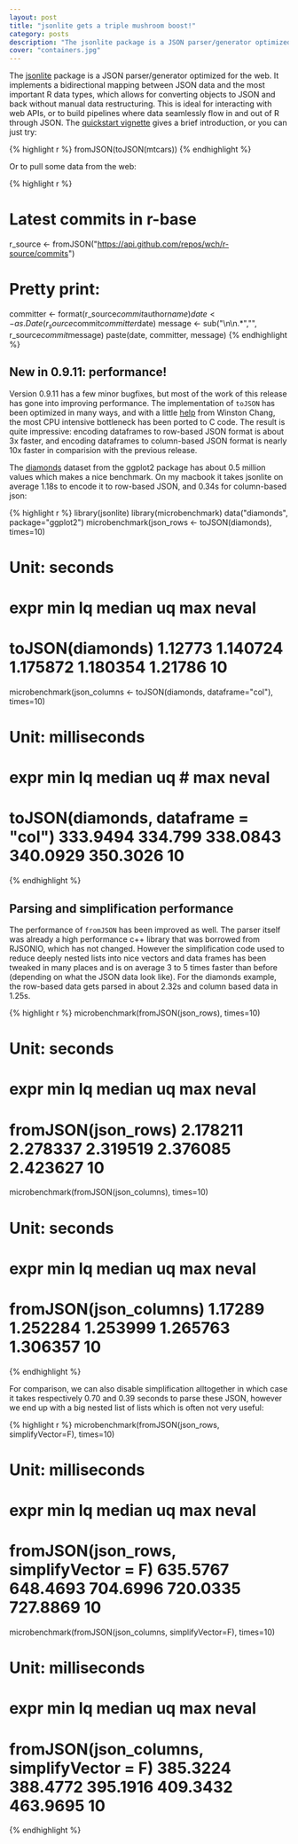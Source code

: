 ```yaml
---
layout: post
title: "jsonlite gets a triple mushroom boost!"
category: posts
description: "The jsonlite package is a JSON parser/generator optimized for the web. It implements a bidirectional mapping between JSON data and the most important R data types, which allows for converting objects to JSON and back without the need for any manual data restructuring."
cover: "containers.jpg"
---
```


The [jsonlite](http://cran.r-project.org/web/packages/jsonlite/) package is a JSON parser/generator optimized for the web. It implements a bidirectional mapping between JSON data and the most important R data types, which allows for converting objects to JSON and back without manual data restructuring. This is ideal for interacting with web APIs, or to build pipelines where data seamlessly flow in and out of R through JSON. The [quickstart vignette](http://cran.r-project.org/web/packages/jsonlite/vignettes/json-aaquickstart.html) gives a brief introduction, or you can just try:

{% highlight r %}
fromJSON(toJSON(mtcars))
{% endhighlight %}

Or to pull some data from the web:

{% highlight r %}
# Latest commits in r-base
r_source <- fromJSON("https://api.github.com/repos/wch/r-source/commits")

# Pretty print:
committer <- format(r_source$commit$author$name)
date <- as.Date(r_source$commit$committer$date)
message <- sub("\n\n.*","", r_source$commit$message)
paste(date, committer, message)
{% endhighlight %}

## New in 0.9.11: performance!

Version 0.9.11 has a few minor bugfixes, but most of the work of this release has gone into improving performance. The implementation of `toJSON` has been optimized in many ways, and with a little [help](http://stackoverflow.com/questions/25609174/fast-escaping-deparsing-of-character-vectors-in-r) from Winston Chang, the most CPU intensive bottleneck has been ported to C code. The result is quite impressive: encoding dataframes to row-based JSON format is about 3x faster, and encoding dataframes to column-based JSON format is nearly 10x faster in comparision with the previous release.

The [diamonds](https://demo.ocpu.io/ggplot2/data/diamonds) dataset from the ggplot2 package has about 0.5 million values which makes a nice benchmark. On my macbook it takes jsonlite on average 1.18s to encode it to row-based JSON, and 0.34s for column-based json:

{% highlight r %}
library(jsonlite)
library(microbenchmark)
data("diamonds", package="ggplot2")
microbenchmark(json_rows <- toJSON(diamonds), times=10)
# Unit: seconds
#              expr     min       lq   median       uq     max neval
#  toJSON(diamonds) 1.12773 1.140724 1.175872 1.180354 1.21786    10

microbenchmark(json_columns <- toJSON(diamonds, dataframe="col"), times=10)
# Unit: milliseconds
#                                 expr      min      lq   median       uq      # max neval
#  toJSON(diamonds, dataframe = "col") 333.9494 334.799 338.0843 340.0929 350.3026    10
{% endhighlight %}

## Parsing and simplification performance

The performance of `fromJSON` has been improved as well. The parser itself was already a high performance c++ library that was borrowed from RJSONIO, which has not changed. However the simplification code used to reduce deeply nested lists into nice vectors and data frames has been tweaked in many places and is on average 3 to 5 times faster than before (depending on what the JSON data look like). For the diamonds example, the row-based data gets parsed in about 2.32s and column based data in 1.25s.

{% highlight r %}
microbenchmark(fromJSON(json_rows), times=10)
# Unit: seconds
#                 expr      min       lq   median       uq      max neval
#  fromJSON(json_rows) 2.178211 2.278337 2.319519 2.376085 2.423627    10

microbenchmark(fromJSON(json_columns), times=10)
# Unit: seconds
#                    expr     min       lq   median       uq      max neval
#  fromJSON(json_columns) 1.17289 1.252284 1.253999 1.265763 1.306357    10
{% endhighlight %}

For comparison, we can also disable simplification alltogether in which case it takes respectively 0.70 and 0.39 seconds to parse these JSON, however we end up with a big nested list of lists which is often not very useful:

{% highlight r %}
microbenchmark(fromJSON(json_rows, simplifyVector=F), times=10)
# Unit: milliseconds
#                                     expr      min       lq   median       uq      max neval
#  fromJSON(json_rows, simplifyVector = F) 635.5767 648.4693 704.6996 720.0335 727.8869    10

microbenchmark(fromJSON(json_columns, simplifyVector=F), times=10)
# Unit: milliseconds
#                                        expr      min       lq   median       uq      max neval
#  fromJSON(json_columns, simplifyVector = F) 385.3224 388.4772 395.1916 409.3432 463.9695    10
{% endhighlight %}